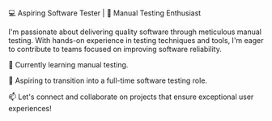 💻 Aspiring Software Tester | 🎯 Manual Testing Enthusiast

I'm passionate about delivering quality software through meticulous manual testing. With hands-on experience in testing techniques and tools, I'm eager to contribute to teams focused on improving software reliability.

🌱 Currently learning manual testing.

🚀 Aspiring to transition into a full-time software testing role.

📫 Let's connect and collaborate on projects that ensure exceptional user experiences!
